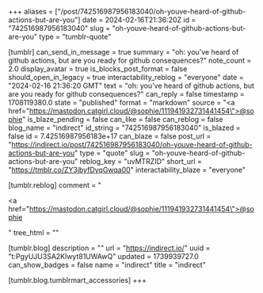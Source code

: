 +++
aliases = ["/post/742516987956183040/oh-youve-heard-of-github-actions-but-are-you"]
date = 2024-02-16T21:36:20Z
id = "742516987956183040"
slug = "oh-youve-heard-of-github-actions-but-are-you"
type = "tumblr-quote"

[tumblr]
can_send_in_message = true
summary = "oh: you’ve heard of github actions, but are you ready for github consequences?"
note_count = 2.0
display_avatar = true
is_blocks_post_format = false
should_open_in_legacy = true
interactability_reblog = "everyone"
date = "2024-02-16 21:36:20 GMT"
text = "oh: you&rsquo;ve heard of github actions, but are you ready for github consequences?"
can_reply = false
timestamp = 1708119380.0
state = "published"
format = "markdown"
source = "<a href=\"https://mastodon.catgirl.cloud/@sophie/111941932731441454\">@sophie</a>"
is_blaze_pending = false
can_like = false
can_reblog = false
blog_name = "indirect"
id_string = "742516987956183040"
is_blazed = false
id = 7.42516987956183e+17
can_blaze = false
post_url = "https://indirect.io/post/742516987956183040/oh-youve-heard-of-github-actions-but-are-you"
type = "quote"
slug = "oh-youve-heard-of-github-actions-but-are-you"
reblog_key = "uvMTRZID"
short_url = "https://tmblr.co/ZY3jbyfDyqGwqa00"
interactability_blaze = "everyone"

[tumblr.reblog]
comment = "<p><a href=\"https://mastodon.catgirl.cloud/@sophie/111941932731441454\">@sophie</a></p>"
tree_html = ""

[tumblr.blog]
description = ""
url = "https://indirect.io/"
uuid = "t:PgyUJU3SA2Klwyt81UWAwQ"
updated = 1739939727.0
can_show_badges = false
name = "indirect"
title = "indirect"

[tumblr.blog.tumblrmart_accessories]
+++
